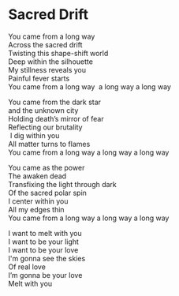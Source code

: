 # Sacred Drift

You came from a long way  
Across the sacred drift  
Twisting this shape-shift world  
Deep within the silhouette  
My stillness reveals you  
Painful fever starts  
You came from a long way  a long way a long way

You came from the dark star   
and the unknown city  
Holding death’s mirror of fear  
Reflecting our brutality  
 I dig within you  
All matter turns to flames  
You came from a long way a long way a long way

You came as the power  
The awaken dead  
Transfixing the light through dark  
Of the sacred polar spin  
I center within you  
All my edges thin  
You came from a long way a long way a long way

I want to melt with you  
I want to be your light  
I want to be your love  
I'm gonna see the skies  
Of real love  
I’m gonna be your love  
Melt with you

